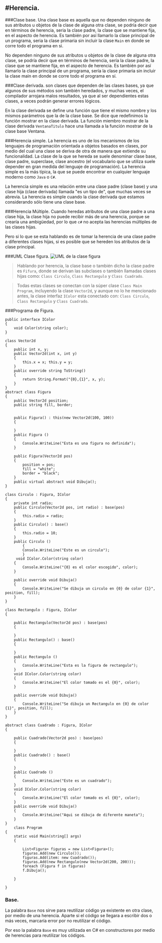 #Herencia.
---
###Clase base.
Una clase base es aquella que no dependen ninguno de sus atributos u objetos de la clase de alguna otra clase, se podría decir que en términos de herencia, seria la clase padre, la clase que se mantiene fija, en el aspecto de herencia.
Es también por así llamarlo la clase principal de un programa, seria la clase primaria sin incluir la clase `Main` en donde se corre todo el programa en si.

No dependen ninguno de sus atributos u objetos de la clase de alguna otra clase, se podría decir que en términos de herencia, sería la clase padre, la clase que se mantiene fija, en el aspecto de herencia. Es también por así llamarlo la clase principal de un programa, sería la clase primaria sin incluir la clase main en donde se corre todo el programa en sí.


###Clase derivada. 
son clases que dependen de las clases bases, ya que algunos de sus métodos son también heredados, y muchas veces, el compilador arrojara malos resultados, ya que al ser dependientes estas clases, a veces podrán generar errores lógicos.

En la clase derivada se define una función que tiene el mismo nombre y los mismos parámetros que la de la clase base. Se dice que redefinimos la función mostrar en la clase derivada. La función miembro mostrar de la clase derivada `VentanaTitulo` hace una llamada a la función mostrar de la clase base Ventana.



###Herencia simple. 
La herencia es uno de los mecanismos de los lenguajes de programación orientada a objetos basados en clases, por medio del cual una clase se deriva de otra de manera que extiende su funcionalidad. La clase de la que se hereda se suele denominar clase base, clase padre, superclase, clase ancestro (el vocabulario que se utiliza suele depender en gran medida del lenguaje de programación).
La herencia simple es la más típica, la que se puede encontrar en cualquier lenguaje moderno como `Java` o `C#`.

La herencia simple es una relación entre una clase padre (clase base) y una clase hija (clase derivada) llamada "es un tipo de", que muchas veces se abrevia.
La herencia es simple cuando la clase derivada que estamos considerando sólo tiene una clase base.

###Herencia Múltiple.
Cuando heredas atributos de una clase padre a una clase hija, la clase hija no puede recibir más de una herencia, porque se crearía una ambigüedad, por lo que `c#` no acepta las herencias múltiples de las clases hijas.

Pero si lo que se esta hablando es de tomar la herencia de una clase padre a diferentes clases hijas, si es posible que se hereden los atributos de la clase principal. 


###UML Clase figura.
![UML de la clase figura](https://i.ibb.co/bJXdYdp/Clase-Figura.png)
> Hablando por herencia, la clase base o también dicho la clase padre es `Fifura`, donde se derivan las subclases o también llamadas clases hijas como: `Class Circulo`, `Class Rectangulo` y `Class Cuadrado`. 

> Todas estas clases se conectan con la súper clase  `Class Main Program`, incluyendo la clase `Vector2d`, y aunque no lo he mencionado antes, la clase interfaz `IColor` esta conectado con: `Class Circulo`, `Class Rectangulo` y `Class Cuadrado`.  


###Programa de Figura.


    public interface IColor
    {
        void Color(string color);
    }

    class Vector2d
    {
        public int x, y;
        public Vector2d(int x, int y)
        {
            this.x = x; this.y = y;
        }
        public override string ToString()
        {
            return String.Format("{0},{1}", x, y);
        }
    }
    abstract class Figura
    {
        public Vector2d position;
        public string fill, border;

        
        public Figura() : this(new Vector2d(100, 100))
        {

        }
        public Figura ()
        {
            Console.WriteLine("Esta es una figura no definida");
        }
        
        public Figura(Vector2d pos)
        {
            position = pos;
            fill = "white";
            border = "black";
        }
        public virtual abstract void Dibuja();
    }

    class Circulo : Figura, IColor
    {
        private int radio;
        public Circulo(Vector2d pos, int radio) : base(pos)
        {
            this.radio = radio;
        }
        public Circulo() : base()
        {
            this.radio = 10;
        }
        public Circulo ()
            {
            Console.WriteLine("Este es un circulo");
            }
         void IColor.Color(string color) 
        {
            Console.WriteLine("{0} es el color escogido", color);
        }

        public override void Dibuja()
        {
            Console.WriteLine("Se dibuja un circulo en {0} de color {1}", position, fill);
        }
    }

    class Rectangulo : Figura, IColor
    {

        public Rectangulo(Vector2d pos) : base(pos)
        {

        }
        public Rectangulo() : base()
        {

        }
        public Rectangulo ()
        {
            Console.WriteLine("Esta es la figura de rectangulo");
        }
        void IColor.Color(string color)
        {
            Console.WriteLine("El color tomado es el {0}", color);
        }

        public override void Dibuja()
        {
            Console.WriteLine("Se dibuja un Rectangulo en {0} de color {1}", position, fill);
        }
    }

    abstract class Cuadrado : Figura, IColor
    {

        public Cuadrado(Vector2d pos) : base(pos)
        {

        }
        public Cuadrado() : base()
        {

        }
        public Cuadrado ()
        {
            Console.WriteLine("Este es un cuadrado");
        }
        void IColor.Color(string color)
        {
            Console.WriteLine("El color tomado es el {0}", color);
        }
        public override void Dibuja()
        {
            Console.WriteLine("Aqui se dibuja de diferente maneta");
        }
    }
        class Program
    {
        static void Main(string[] args)
        {

            List<Figura> figuras = new List<Figura>();
            figuras.Add(new Circulo());
            figuras.Add(item: new Cuadrado());
            figuras.Add(new Rectangulo(new Vector2d(200, 200)));
            foreach (Figura f in figuras)
            f.Dibuja();

        }

    }


### Base.
La palabra `Base` nos sirve para reutilizar código ya existente en otra clase,  por medio de una herencia. Aparte si el código se llegara a escribir dos o más veces, marcaría error por no reutilizar el código.

Por eso la palabra `Base` es muy utilizada en C# en constructores por medio de herencias para reutilizar los códigos.  
